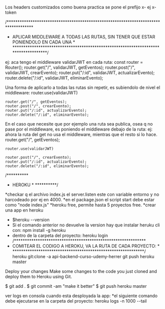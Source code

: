 Los headers customizados como buena practica se pone el prefijo x-
ej x-token



/************************************************************************************
 * APLICAR MIDDLEWARE A TODAS LAS RUTAS, SIN TENER QUE ESTAR PONIENDOLO EN CADA UNA *
 ************************************************************************************/

ej: aca tengo el middleware validarJWT en cada ruta:
    const router = Router();
    router.get("/", validarJWT, getEventos);
    router.post("/", validarJWT, crearEvento);
    router.put("/:id", validarJWT, actualizarEvento);
    router.delete("/:id", validarJWT, eliminarEvento);

Una forma de aplicarlo a todas las rutas sin repetir, es subiendolo de nivel el middleware:
    router.use(validarJWT)

    router.get("/", getEventos);
    router.post("/", crearEvento);
    router.put("/:id", actualizarEvento);
    router.delete("/:id", eliminarEvento);


En el caso que necesite que por ejemplo una ruta sea publica, osea q no pase por el middleware, es poniendo
el middleware debajo de la ruta:
ej: ahora la ruta del get no usa el middleware, mientras que el resto si lo hace.
    router.get("/", getEventos);

    router.use(validarJWT)

    router.post("/", crearEvento);
    router.put("/:id", actualizarEvento);
    router.delete("/:id", eliminarEvento);



/**********
 * HEROKU *
 **********/

*checkar q el archivo index.js el server.listen este con variable entorno y no harcodeado por ej en 4000.
*en el package.json el script start debe estar como "node index.js"
*heroku free, permite hasta 5 proyectos free.
*crear una app en heroku
* $heroku --version 
* Si el comando anterior no devuelve la version hay que instalar heruku cli con:
    npm install -g heroku
* dentro de la carpeta del proyecto:
    heroku login
/*************************************************************
 * COMITEAR EL CODIGO A HEROKU, VA LA RUTA DE CADA PROYECTO: *
 *************************************************************/
    heroku git:clone -a api-backend-curso-udemy-herrer
    git push heroku master


Deploy your changes
Make some changes to the code you just cloned and deploy them to Heroku using Git.

$ git add .
$ git commit -am "make it better"
$ git push heroku master


ver logs en consola cuando esta desployada la app:
*el siguiente comando debe ejecutarse en la carpeta del proyecto:
    heroku logs -n 1000 --tail